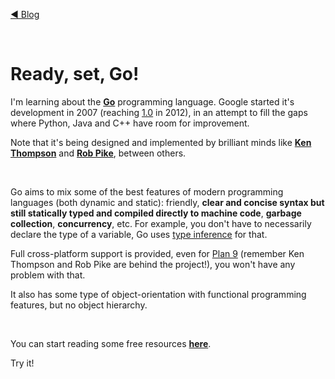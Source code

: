 [◀ Blog](https://nicolasquiroz.com/blog/)  

<br>

# Ready, set, Go!

I'm learning about the **[Go](https://golang.org/)** programming language. Google started it's development in 2007 (reaching [1.0](https://blog.golang.org/go-version-1-is-released) in 2012), in an attempt to fill the gaps where Python, Java and C++ have room for improvement. 

Note that it's being designed and implemented by brilliant minds like **[Ken Thompson](https://en.wikipedia.org/wiki/Ken_Thompson)** and **[Rob Pike](https://en.wikipedia.org/wiki/Rob_Pike)**, between others.

<br>

Go aims to mix some of the best features of modern programming languages (both dynamic and static): friendly, **clear and concise syntax but still statically typed and compiled directly to machine code**, **garbage collection**, **concurrency**, etc. For example, you don't have to necessarily declare the type of a variable, Go uses [type inference](https://tour.golang.org/basics/14) for that.

Full cross-platform support is provided, even for [Plan 9](https://en.wikipedia.org/wiki/Plan_9_from_Bell_Labs) (remember Ken Thompson and Rob Pike are behind the project!), you won't have any problem with that.

It also has some type of object-orientation with functional programming features, but no object hierarchy.  

<br>

You can start reading some free resources **[here](https://github.com/nhsz/learn-go/blob/master/README.md)**.

Try it!
